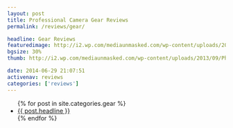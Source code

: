 ```yaml
---
layout: post
title: Professional Camera Gear Reviews
permalink: /reviews/gear/

headline: Gear Reviews
featuredimage: http://i2.wp.com/mediaunmasked.com/wp-content/uploads/2013/09/Phantom-Final-Smalelr.jpg
bgsize: 30%
thumb: http://i2.wp.com/mediaunmasked.com/wp-content/uploads/2013/09/Phantom-Final-Smalelr.jpg?zoom=1.5&resize=900%2C691

date: 2014-06-29 21:07:51
activenav: reviews
categories: ['reviews']
---
```


<ul class="postlist">
	{% for post in site.categories.gear %}
		<li class="col-sm-4">
			<div class="pull-left overlayimg" style="background: url({{ post.thumb }}) center center; background-size: cover;">
				<div class="overlaycontainer"><span class="overlaytxt"><a href="{{ site.url }}{{ post.url }}">{{ post.headline }}</a></span></div>
			</div>
		</li>
	{% endfor %}
</ul>
<div class="clearfix"></div>